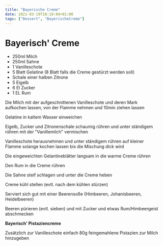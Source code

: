 ```yaml
---
title: "Bayerische Creme"
date: 2021-03-19T18:19:04+01:00
tags: ["Dessert", "BayerischeCreme"]
---
```


Bayerisch' Creme
============

- 250ml Milch
- 250ml Sahne
- 1 Vanilleschote
- 5 Blatt Gelatine (8 Blatt falls die Creme gestürzt werden soll)
- Schale einer halben Zitrone
- 5 Eigelb
- 6 El Zucker
- 1 EL Rum

Die Milch mit der aufgeschnittenen Vanilleschote und deren Mark aufkochen lassen, von der Flamme nehmen und 10min ziehen lassen

Gelatine in kaltem Wasser einweichen

Eigelb, Zucker und Zitronenschale schaumig rühren und unter ständigem rühren mit der "Vanillemilch" vermischen

Vanilleschote herausnehmen und unter ständigem rühren auf kleiner Flamme solange kochen lassen bis die Mischung dick wird

Die eingeweichten Gelantineblätter langsam in die warme Creme rühren

Den Rum in die Creme rühren

Die Sahne steif schlagen und unter die Creme heben

Creme kühl stellen (evtl. nach dem kühlen stürzen)

Serviert sich gut mit einer Beerensoße (Himbeeren, Johanisbeeren, Heidelbeeren) 

Beeren pürieren (evtl. sieben) und mit Zucker und etwas Rum/Himbeergeist abschmecken


**Bayerisch' Pistaziencreme**

Zusätzlich zur Vanilleschote einfach 80g feingemahlene Pistazien zur Milch hinzugeben
